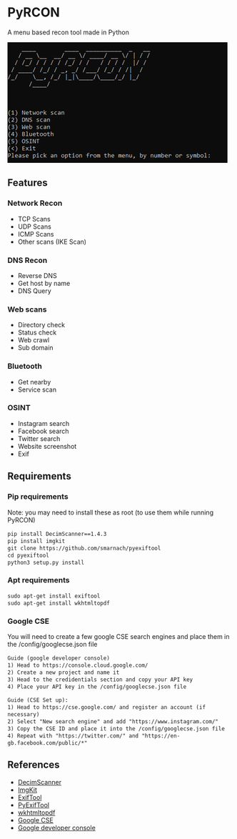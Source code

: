# PyRCON  
A menu based recon tool made in Python  

<img src="./images/PyRCON.png">

## __Features__  

### Network Recon
* TCP Scans
* UDP Scans
* ICMP Scans
* Other scans (IKE Scan)

### DNS Recon
* Reverse DNS
* Get host by name
* DNS Query

### Web scans
* Directory check
* Status check
* Web crawl
* Sub domain

### Bluetooth
* Get nearby
* Service scan

### OSINT
* Instagram search
* Facebook search
* Twitter search
* Website screenshot
* Exif

## Requirements

### Pip requirements
Note: you may need to install these as root (to use them while running PyRCON)
```
pip install DecimScanner==1.4.3
pip install imgkit
git clone https://github.com/smarnach/pyexiftool
cd pyexiftool
python3 setup.py install
```

### Apt requirements
```
sudo apt-get install exiftool
sudo apt-get install wkhtmltopdf
```

### Google CSE

You will need to create a few google CSE search engines and place them in the /config/googlecse.json file
```
Guide (google developer console)
1) Head to https://console.cloud.google.com/
2) Create a new project and name it
3) Head to the credidentials section and copy your API key
4) Place your API key in the /config/googlecse.json file
```

```
Guide (CSE Set up):
1) Head to https://cse.google.com/ and register an account (if necessary)
2) Select "New search engine" and add "https://www.instagram.com/"
3) Copy the CSE ID and place it into the /config/googlecse.json file
4) Repeat with "https://twitter.com/" and "https://en-gb.facebook.com/public/*"
```
## References
* [DecimScanner](https://github.com/Cinnamon1212/DecimScanner)
* [ImgKit](https://pypi.org/project/imgkit/)
* [ExifTool](https://exiftool.org/)
* [PyExifTool](https://github.com/smarnach/pyexiftool)
* [wkhtmltopdf](https://wkhtmltopdf.org/)
* [Google CSE](https://cse.google.com/)
* [Google developer console](https://console.cloud.google.com/)
